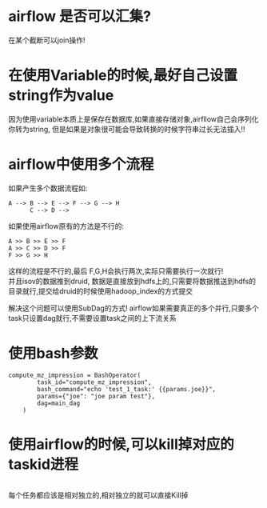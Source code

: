 # airflow 是否可以汇集?
在某个截断可以join操作!

# 在使用Variable的时候,最好自己设置string作为value
因为使用variable本质上是保存在数据库,如果直接存储对象,airfllow自己会序列化你转为string, 但是如果是对象很可能会导致转换的时候字符串过长无法插入!!

# airflow中使用多个流程
如果产生多个数据流程如:   
```
A --> B --> E --> F --> G --> H
      C --> D --> 
```

如果使用airflow原有的方法是不行的:   
```
A >> B >> E >> F
A >> C >> D >> F
F >> G >> H
```
这样的流程是不行的,最后 F,G,H会执行两次,实际只需要执行一次就行!   
并且isov的数据推到druid, 数据是直接放到hdfs上的,只需要将数据推送到hdfs的目录就行,提交给druid的时候使用hadoop_index的方式提交   

解决这个问题可以使用SubDag的方式!
airflow如果需要真正的多个并行,只要多个task只设置dag就行,不需要设置task之间的上下流关系


# 使用bash参数
```
compute_mz_impression = BashOperator(
        task_id="compute_mz_impression",
        bash_command="echo 'test_1_task:' {{params.joe}}",
        params={"joe": "joe param test"},
        dag=main_dag
    )
```

# 使用airflow的时候,可以kill掉对应的taskid进程
```
```
每个任务都应该是相对独立的,相对独立的就可以直接Kill掉






